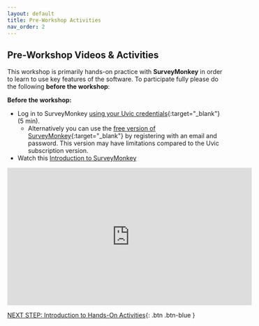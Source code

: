 ```yaml
---
layout: default
title: Pre-Workshop Activities
nav_order: 2
---
```

## Pre-Workshop Videos & Activities
This workshop is primarily hands-on practice with **SurveyMonkey** in order to learn to use key features of the software. To participate fully please do the following **before the workshop**:

**Before the workshop:**<br>
- Log in to SurveyMonkey [using your Uvic credentials](https://www.uvic.ca/systems/support/web/surveymonkey/index.php){:target="_blank"} (5 min).  
    - Alternatively you can use the [free version of SurveyMonkey](https://www.surveymonkey.com/){:target="_blank"} by registering with an email and password.  This version may have limitations compared to the Uvic subscription version.
- Watch this [Introduction to SurveyMonkey](https://www.youtube.com/watch?v=7xdCDJxxoRk&ab_channel=SurveyMonkey)
<iframe width="560" height="315" src="https://www.youtube.com/embed/7xdCDJxxoRk" title="YouTube video player" frameborder="0" allow="accelerometer; autoplay; clipboard-write; encrypted-media; gyroscope; picture-in-picture" allowfullscreen></iframe>

[NEXT STEP: Introduction to Hands-On Activities](activities-intro.html){: .btn .btn-blue }
